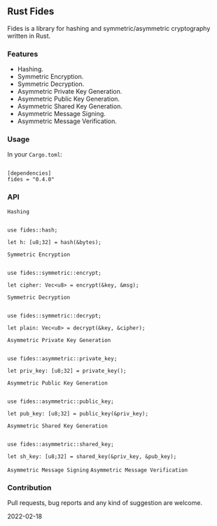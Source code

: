 ## Rust Fides

Fides is a library for hashing and symmetric/asymmetric cryptography written in Rust.

### Features
- Hashing.
- Symmetric Encryption.
- Symmetric Decryption.
- Asymmetric Private Key Generation.
- Asymmetric Public Key Generation.
- Asymmetric Shared Key Generation.
- Asymmetric Message Signing.
- Asymmetric Message Verification.

### Usage

In your `Cargo.toml`:

```

[dependencies]
fides = "0.4.0"

```

### API

`Hashing`
```

use fides::hash;

let h: [u8;32] = hash(&bytes);

```

`Symmetric Encryption`
```

use fides::symmetric::encrypt;

let cipher: Vec<u8> = encrypt(&key, &msg);

```

`Symmetric Decryption`
```

use fides::symmetric::decrypt;

let plain: Vec<u8> = decrypt(&key, &cipher);

```

`Asymmetric Private Key Generation`
```

use fides::asymmetric::private_key;

let priv_key: [u8;32] = private_key();

```

`Asymmetric Public Key Generation`
```

use fides::asymmetric::public_key;

let pub_key: [u8;32] = public_key(&priv_key);

```

`Asymmetric Shared Key Generation`
```

use fides::asymmetric::shared_key;

let sh_key: [u8;32] = shared_key(&priv_key, &pub_key);

```

`Asymmetric Message Signing`
`Asymmetric Message Verification`


### Contribution
Pull requests, bug reports and any kind of suggestion are welcome.

2022-02-18

